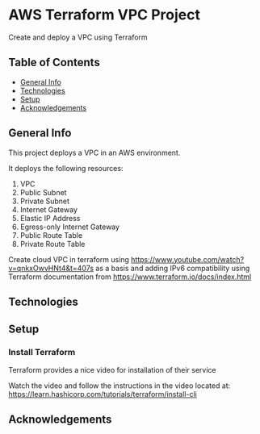 # AWS Terraform VPC Project

Create and deploy a VPC using Terraform

## Table of Contents
* [General Info](#general-info)
* [Technologies](#technologies)
* [Setup](#setup)
* [Acknowledgements](#acknowledgements)

## General Info

This project deploys a VPC in an AWS environment. 

It deploys the following resources:

  1. VPC
  2. Public Subnet
  3. Private Subnet
  4. Internet Gateway
  5. Elastic IP Address
  6. Egress-only Internet Gateway
  7. Public Route Table
  8. Private Route Table

Create cloud VPC in terraform using https://www.youtube.com/watch?v=qnkxOwvHNt4&t=407s as a basis 
and adding IPv6 compatibility using Terraform documentation from https://www.terraform.io/docs/index.html

## Technologies


## Setup

### Install Terraform

Terraform provides a nice video for installation of their service

Watch the video and follow the instructions in the video located at: https://learn.hashicorp.com/tutorials/terraform/install-cli



## Acknowledgements

